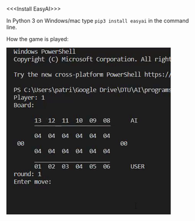 \<<<Install EasyAI\>>>

In Python 3 on Windows/mac type <code>pip3 install easyai</code> in the command line.

How the game is played:

![](c926afa3fcbc10740ee59c2ec3304448.gif)
